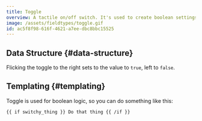 ```yaml
---
title: Toggle
overview: A tactile on/off switch. It's used to create boolean settings. True and false. Nice, simple, and uncomplicated.
image: /assets/fieldtypes/toggle.gif
id: ac5f8f98-616f-4621-a7ee-dbc8bbc15525
---
```

## Data Structure {#data-structure}

Flicking the toggle to the right sets to the value to `true`, left to `false`.

## Templating {#templating}

Toggle is used for boolean logic, so you can do something like this:

```
{{ if switchy_thing }} Do that thing {{ /if }}
```
